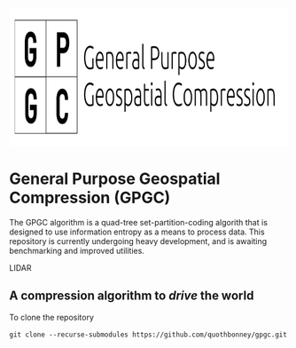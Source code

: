 
<div align="center">
<img src="./charts/largelogo.png" height="250" alt="drawing"/>
</div>

# General Purpose Geospatial Compression (GPGC)
The GPGC algorithm is a quad-tree set-partition-coding algorith that is designed to use information entropy as a means to process data. This repository is currently undergoing heavy development, and is awaiting benchmarking and improved utilities.

LIDAR 

## A compression algorithm to *drive* the world
To clone the repository
```
git clone --recurse-submodules https://github.com/quothbonney/gpgc.git
```


